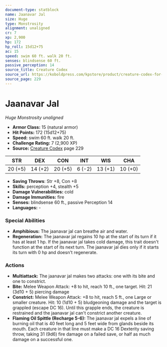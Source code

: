 ```yaml
---
document-type: statblock
name: Jaanavar Jal
size: Huge
type: Monstrosity
alignment: unaligned
cr: 7
xp: 2,900
hp: 172
hp_roll: 15d12+75
ac: 15
speed: swim 60 ft. walk 20 ft.
senses: blindsense 60 ft. 
passive_perception: 14
source_title: Creature Codex
source_url: https://koboldpress.com/kpstore/product/creature-codex-for-5th-edition-dnd
source_page: 229
---
```


# Jaanavar Jal

*Huge* *Monstrosity* *unaligned*

- **Armor Class:** 15 (natural armor)
- **Hit Points:** 172 (15d12+75)
- **Speed:** swim 60 ft. walk 20 ft.
- **Challenge Rating:** 7 (2,900 XP)
- **Source:** [Creature Codex](https://koboldpress.com/kpstore/product/creature-codex-for-5th-edition-dnd) page 229

| STR | DEX | CON | INT | WIS | CHA |
| --- | --- | --- | --- | --- | --- |
| 20 (+5) | 14 (+2) | 20 (+5) | 6 (-2) | 13 (+1) | 10 (+0) |

- **Saving Throws**: Str +8, Con +8
- **Skills:** perception +4, stealth +5
- **Damage Vulnerabilities:** cold
- **Damage Immunities:** fire
- **Senses:** blindsense 60 ft., passive Perception 14
- **Languages:** -

### Special Abilities

- **Amphibious:** The jaanavar jal can breathe air and water.
- **Regeneration:** The jaanavar jal regains 10 hp at the start of its turn if it has at least 1 hp. If the jaanavar jal takes cold damage, this trait doesn't function at the start of its next turn. The jaanavar jal dies only if it starts its turn with 0 hp and doesn't regenerate.

### Actions

- **Multiattack:** The jaanavar jal makes two attacks: one with its bite and one to constrict.
- **Bite:** Melee Weapon Attack: +8 to hit, reach 10 ft., one target. Hit: 21 (3d10 + 5) piercing damage
- **Constrict:** Melee Weapon Attack: +8 to hit, reach 5 ft., one Large or smaller creature. Hit: 10 (1d10 + 5) bludgeoning damage and the target is grappled (escape DC 16). Until this grapple ends, the creature is restrained and the jaanavar jal can't constrict another creature.
- **Flaming Oil Spittle (Recharge 5-6):** The jaanavar jal expels a line of burning oil that is 40 feet long and 5 feet wide from glands beside its mouth. Each creature in that line must make a DC 16 Dexterity saving throw, taking 31 (9d6) fire damage on a failed save, or half as much damage on a successful one.
